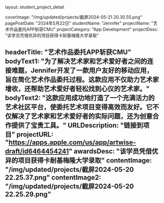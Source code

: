 layout: student_project_detail

[//]: # (Project Card)
coverImage: "/img/updated/projects/截屏2024-05-21 20.30.55.png"
pagePostDate: "2024年5月22日"
studentName: "Jennifer"
projectName: "艺术作品委托APP斩获CMU"
projectCategory: "App Development"
projectDesc: "该学员凭借优异的项目获得卡耐基梅隆大学录取"

[//]: # (Project Page/Showcase)
headerTitle: "艺术作品委托APP斩获CMU"
bodyText1: "为了解决艺术家和艺术爱好者之间的连接难题，Jennifer开发了一款用户友好的移动应用，旨在简化艺术作品委托过程。这款应用不仅助力艺术家增收，还帮助艺术爱好者轻松找到心仪的艺术家。"
bodyText2: "这款应用成功地打造了一个充满活力的艺术社区平台，使委托艺术项目变得高效而友好。它不仅解决了艺术家和艺术爱好者的实际问题，还为创意合作提供了宝贵工具。"
URLDescription: "链接到项目"
projectURL: "https://apps.apple.com/us/app/artwise-draft/id6464454241"
awardsDesc: "该学员凭借优异的项目获得卡耐基梅隆大学录取"
contentImage: "/img/updated/projects/截屏2024-05-20 22.25.37.png"
contentImage2: "/img/updated/projects/截屏2024-05-20 22.25.29.png"
---
